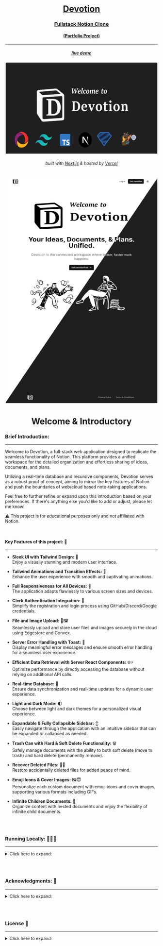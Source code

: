 <!-- Introduction Text -->
<div align="center">
  <a href='https://devotion-portfolioproject.vercel.app/', target='_blank'>
    <h1>Devotion</h1>
    <h3>Fullstack Notion Clone</h3>
    <h4>(Portfolio Project)<h4>
  </a>
    <hr>
  <a href='https://devotion-portfolioproject.vercel.app/', target='_blank'>
    <h5>live demo</h5>
  <img src="/public/github/devotion-app-promo.png" alt="Demo" title="DemoImage" width="500" height="300">
  </a>
  <!-- <h3 align='center'>
    Tech Used in this Project
  <h3>
  <p align='center'>
    <a href="https://skillicons.dev">
        <img src="https://skillicons.dev/icons?i=ts,nextjs,tailwind" /><br>
        <img src="https://img.stackshare.io/service/40157/default_ac6bddce398a038cb30e3dfd23eaab10c84cfc78.jpg" width=50 alt="React-Hot-Toast" >
        <img src="https://skillicons.dev/icons?i=vercel,github" />
    </a>
  </p> -->
  <h6>
      built with <a href="https://nextjs.org">Next.js</a> &
      hosted by <a href="https://vercel.com/">Vercel</a> 
  </h6>
</div>

<!-- Logo -->
<p align='center'>
<a href='https://devotion-portfolioproject.vercel.app/', target='_blank'>
    <img src="/public/github/home-demo.jpeg" alt="Demo" title="DemoImage" width="500" height="750">
    
</a>
</p>




<!-- -------------------------------------------------------------------------- -->

<h1 align='center'> Welcome & Introductory </h1>

<!-- -------------------------------------------------------------------------- -->



### Brief Introduction:
<!-- -------------------------------------------------------------------------- -->
<hr/>

Welcome to Devotion, a full-stack web application designed to replicate the seamless functionality of Notion. 
This platform provides a unified workspace for the detailed organization and effortless sharing of ideas, documents, and plans.

Utilizing a real-time database and recursive components, Devotion serves as a robust proof of concept, aiming to mirror the key features of Notion and push the boundaries of web/cloud based note-taking applications.

Feel free to further refine or expand upon this introduction based on your preferences. 
If there's anything else you'd like to add or adjust, please let me know!

⚠ This project is for educational purposes only and not affiliated with Notion.

<br>



#### Key Features of this project: 🔑
<!-- -------------------------------------------------------------------------- -->
<hr>
  

- <strong> Sleek UI with Tailwind Design:</strong>  💎 <br> 
Enjoy a visually stunning and modern user interface.

- <strong> Tailwind Animations and Transition Effects:</strong>  🌟 <br> 
Enhance the user experience with smooth and captivating animations.

- <strong> Full Responsiveness for All Devices:</strong>  📱 <br> 
The application adapts flawlessly to various screen sizes and devices.

- <strong> Clerk Authentication Integration:</strong>  🚀 <br> 
Simplify the registration and login process using GitHub/Discord/Google credentials.

- <strong> File and Image Upload:</strong> 📁🖼️ <br> 
Seamlessly upload and store user files and images securely in the cloud using Edgestore and Convex. 

- <strong> Server Error Handling with Toast:</strong>  🚦 <br> 
Display meaningful error messages and ensure smooth error handling for a seamless user experience.

- <strong> Efficient Data Retrieval with Server React Components:</strong> 🌐⚡️ <br> 
Optimize performance by directly accessing the database without relying on additional API calls. 

- <strong> Real-time Database:</strong>  🔗 <br> 
Ensure data synchronization and real-time updates for a dynamic user experience.

- <strong> Light and Dark Mode:</strong>  🌓 <br> 
Choose between light and dark themes for a personalized visual experience.

- <strong> Expandable & Fully Collapsible Sidebar:</strong>  ↕️ <br> 
Easily navigate through the application with an intuitive sidebar that can be expanded or collapsed as needed.

- <strong> Trash Can with Hard & Soft Delete Functionality:</strong>  🗑️ <br> 
Safely manage documents with the ability to both soft delete (move to trash) and hard delete (permanently remove).

- <strong> Recover Deleted Files:</strong> 🔄📄 <br> 
Restore accidentally deleted files for added peace of mind. 

- <strong> Emoji Icons & Cover Images:</strong> 🖼️😇 <br> 
Personalize each custom document with emoji icons and cover images, supporting various formats including GIFs. 

- <strong> Infinite Children Documents:</strong>  🌲 <br> 
Organize content with nested documents and enjoy the flexibility of infinite child documents.





<!-- <div>
    <ul>
        <li> </li>
        <li> 🌟 Tailwind animations and transition effects: Enhance the user experience with smooth and captivating animations.</li>
        <li> 📱 Full responsiveness for all devices: The application adapts flawlessly to various screen sizes and devices.</li>
        <li> 🚀 Github authentication integration: Simplify the registration and login process using GitHub credentials.</li>
        <li> 📁 File and image upload using Edgestore and Convex: Store user-uploaded files and images securely in the cloud.</li>
        <li> 🚦 Server error handling with toast: Display meaningful error messages and ensure smooth error handling.</li>
        <li> 🌐 Fetch data with server React components: Optimize performance by directly accessing the database without relying on API calls.</li>
        <li> ⚡️ Handling relations between Server and Child components in a real-time environment: Ensure consistent data synchronization and real-time updates.</li>
    </ul> 
</div>

- Real-time database  🔗 
- Light and Dark mode 🌓
- Expandable & fully collapsable sidebar ↕️
- Trash can with hard & soft delete functionality & recover deleted files🗑️
- Credential authentication with Clerk: Safeguard user data and ensure secure access to the platform. 🔐

- Each custom document has emojie-icons & cover image (all formats including gif) 🖼️😇
- Infinite children documents, with file upload, deletion & replacement 🌲
- Publish your note to the web 🌐
- Recover deleted files 🔄📄
- Landing page 🛬

-  -->

<br/>
<br/>





### Running Locally: 🏃‍♂️💨
<!-- -------------------------------------------------------------------------- -->
<hr>

<!-- Small container -->
<details>
<summary> Click here to expand: </summary>
<br/>

**Node version 18.x.x**

### Cloning the repository

```shell
git clone https://github.com/DevonGifford/Devotion--aNotionClone.git
```

### Install packages

```shell
npm i
```

### Setup .env file


```js
# Deployment used by `npx convex dev`
CONVEX_DEPLOYMENT=
NEXT_PUBLIC_CONVEX_URL=

NEXT_PUBLIC_CLERK_PUBLISHABLE_KEY=
CLERK_SECRET_KEY=

EDGE_STORE_ACCESS_KEY=
EDGE_STORE_SECRET_KEY=
```

### Setup Convex

```shell
npx convex dev

```

### Start the app

```shell
npm run dev
```


<!-- CLOSING DIV -->
</details>

<br><br>


<!-- Acknowledgments -->

### Acknowledgments: 🙏
<hr>

<!-- Small container -->
<details>
<summary> Click here to expand: </summary>
<br/>

[Convex](https://www.convex.dev)

[Clerk](https://dub.sh/7gFtfQb)

[Edgestore](https://edgestore.dev)

[ShadCN UI](https://ui.shadcn.com/)

[CodeWithAntonio](https://www.youtube.com/watch?v=0OaDyjB9Ib8&list=PLIofMfZm46XBEb-9ssF89iBf3jHeiC50B&index=4&t=10701s&ab_channel=CodeWithAntonio)

<!-- CLOSING DIV -->
</details>

<br><br>


<!-- License -->

### License 📜
<hr>

<!-- Small container -->
<details>
<summary> Click here to expand: </summary>
<br/>

Copyright 2023 - Devon Gifford

Permission is hereby granted, free of charge, to any person obtaining a copy of this software and associated documentation files (the “Software”), to deal in the Software without restriction, including without limitation the rights to use, copy, modify, merge, publish, distribute, sublicense, and/or sell copies of the Software, and to permit persons to whom the Software is furnished to do so, subject to the following conditions: The above copyright notice and this permission notice shall be included in all copies or substantial portions of the Software.

THE SOFTWARE IS PROVIDED “AS IS”, WITHOUT WARRANTY OF ANY KIND, EXPRESS OR IMPLIED, INCLUDING BUT NOT LIMITED TO THE WARRANTIES OF MERCHANTABILITY, FITNESS FOR A PARTICULAR PURPOSE AND NONINFRINGEMENT. IN NO EVENT SHALL THE AUTHORS OR COPYRIGHT HOLDERS BE LIABLE FOR ANY CLAIM, DAMAGES OR OTHER LIABILITY, WHETHER IN AN ACTION OF CONTRACT, TORT OR OTHERWISE, ARISING FROM, OUT OF OR IN CONNECTION WITH THE SOFTWARE OR THE USE OR OTHER DEALINGS IN THE SOFTWARE.


<!-- CLOSING DIV -->
</details>

<br><br>


<!-- Closing -->

<!-- ## Closing Notes 🎯

Any additional information, closing remarks, or next steps for the project can be mentioned here. -->